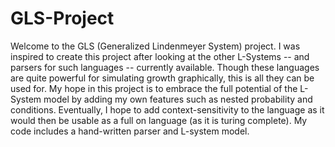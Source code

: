 # GLS-Project
Welcome to the GLS (Generalized Lindenmeyer System) project. 
I was inspired to create this project after looking at the other L-Systems -- and parsers for such languages -- currently available. 
Though these languages are quite powerful for simulating growth graphically, this is all they can be used for. 
My hope in this project is to embrace the full potential of the L-System model by adding my own features such as nested probability and conditions. 
Eventually, I hope to add context-sensitivity to the language as it would then be usable as a full on language (as it is turing complete). 
My code includes a hand-written parser and L-system model. 
